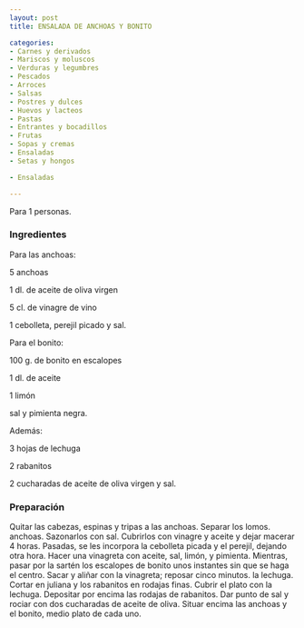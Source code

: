 ```yaml
---
layout: post
title: ENSALADA DE ANCHOAS Y BONITO

categories:
- Carnes y derivados
- Mariscos y moluscos
- Verduras y legumbres
- Pescados
- Arroces
- Salsas
- Postres y dulces
- Huevos y lacteos
- Pastas
- Entrantes y bocadillos
- Frutas
- Sopas y cremas
- Ensaladas
- Setas y hongos

- Ensaladas

---
```


Para 1 personas.

<h3>Ingredientes</h3>

Para las anchoas:

5 anchoas

1 dl. de aceite de oliva virgen

5 cl. de vinagre de vino

1 cebolleta, perejil picado y sal.

Para el bonito:

100 g. de bonito en escalopes

1 dl. de aceite

1 limón

sal y pimienta negra.

Además:

3 hojas de lechuga

2 rabanitos

2 cucharadas de aceite de oliva virgen y sal.

<h3>Preparación</h3>

Quitar las cabezas, espinas y tripas a las anchoas. Separar los lomos. anchoas. Sazonarlos con sal. Cubrirlos con vinagre y aceite y dejar macerar 4 horas. Pasadas, se les incorpora la cebolleta picada y el perejil, dejando otra hora. Hacer una vinagreta con aceite, sal, limón, y pimienta. Mientras, pasar por la sartén los escalopes de bonito unos instantes sin que se haga el centro. Sacar y aliñar con la vinagreta; reposar cinco minutos. la lechuga. Cortar en juliana y los rabanitos en rodajas finas. Cubrir el plato con la lechuga. Depositar por encima las rodajas de rabanitos. Dar punto de sal y rociar con dos cucharadas de aceite de oliva. Situar encima las anchoas y el bonito, medio plato de cada uno.

